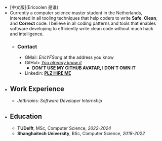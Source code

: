 - [中文版](Ericoolen 是谁)
- Currently a computer science master student in the Netherlands, interested in all tooling techniques that help coders to write **Safe**, **Clean**, and **Correct** code. I believe in all coding patterns and tools that enables software developing to efficiently write clean code without much hack and intelligence.
	- ### Contact
		- GMail: *EricYFSong* at the address you know
		- GitHub: *[You already know it](https://www.github.com/Eric-Song-Nop)*
			- **DON'T USE MY GITHUB AVATAR, I DON'T OWN IT**
		- Linkedin: **[PLZ HIRE ME](https://www.linkedin.com/in/yifan-song-938b79235/)**
- ## Work Experience
	- *Jetbriains: Software Developer Internship*
- ## Education
	- **TUDelft**, MSc, Computer Science, _2022-2024_
	- **Shanghaitech University**, BSc, Computer Science, _2018-2022_